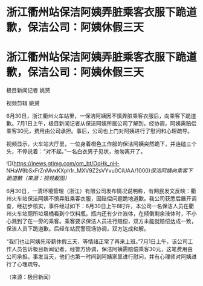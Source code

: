 # 浙江衢州站保洁阿姨弄脏乘客衣服下跪道歉，保洁公司：阿姨休假三天

# 浙江衢州站保洁阿姨弄脏乘客衣服下跪道歉，保洁公司：阿姨休假三天

极目新闻记者 姚赟

视频剪辑 姚赟

6月30日，浙江衢州火车站里，一保洁阿姨因不慎弄脏乘客衣服后，向乘客下跪道歉。7月1日上午，极目新闻记者从保洁阿姨所属公司了解到，经协调，阿姨需赔偿乘客30元，费用由公司承担。事后，公司也上门对阿姨进行了慰问和心理疏导。

视频显示，火车站大厅里，一位身着橙色工作服的保洁阿姨突然跪下，并连磕三个头，不停说着：“对不起。”一名白衣男子见状，匆匆离开了。

![](https://inews.gtimg.com/om_bt/OoHk_nH-
NHaW9bSxFrZnMvxKXph1r_MXV9Z2sVYvu0CiUAA/1000)_保洁阿姨向乘客下跪道歉（来源：视频截图）_

6月30日，一清环境管理（浙江）有限公司发布情况说明称，有网民发文反映：衢州火车站保洁阿姨不慎弄脏乘客衣服，因赔偿问题跪地道歉。我公司获悉后展开调查，经初步核实，事件经过如下：6月30日上午8时许，本公司一名保洁人员在衢州火车站厕所垃圾桶看到个饮料瓶，瓶内还有少许液体，在倾倒剩余液体时，不小心溅到了在一旁的乘客。乘客要求保洁人员进行赔偿，双方未能就赔偿达成一致，保洁人员下跪道歉。后经车站民警现场协调，双方达成和解。

“我们也让阿姨先带薪休假三天，等情绪正常了再来上班。”7月1日上午，该公司工作人员告诉极目新闻记者，经警方协调，保洁阿姨需赔偿乘客30元，这笔费用由公司承担。事发当天，他们也第一时间到阿姨家里进行慰问，并有心理师对阿姨进行了心理疏导。

（来源：极目新闻）

